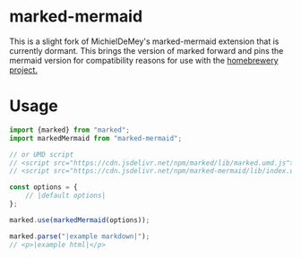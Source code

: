 # marked-mermaid

This is a slight fork of MichielDeMey's marked-mermaid extension that is currently dormant. This brings the version of marked forward and pins the mermaid version for compatibility reasons for use with the [homebrewery project.](https://github.com/naturalcrit/homebrewery)

# Usage

```js
import {marked} from "marked";
import markedMermaid from "marked-mermaid";

// or UMD script
// <script src="https://cdn.jsdelivr.net/npm/marked/lib/marked.umd.js"></script>
// <script src="https://cdn.jsdelivr.net/npm/marked-mermaid/lib/index.umd.js"></script>

const options = {
	// |default options|
};

marked.use(markedMermaid(options));

marked.parse("|example markdown|");
// <p>|example html|</p>
```

